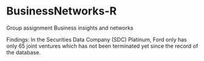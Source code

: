 # BusinessNetworks-R
Group assignment Business insights and networks

Findings:
In the Securities Data Company (SDC) Platinum, Ford only has only 65 joint ventures which has not
been terminated yet since the record of the database.
